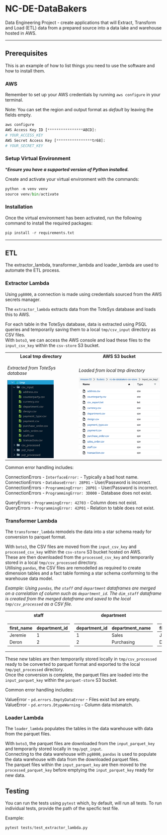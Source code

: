# **NC-DE-DataBakers**

Data Engineering Project - create applications that will Extract, Transform and Load (ETL) data from a prepared source into a data lake and warehouse hosted in AWS.

---

## **Prerequisites**

This is an example of how to list things you need to use the software and how to install them.

### AWS

Remember to set up your AWS credentials by running `aws configure` in your terminal.

Note: You can set the region and output format as _default_ by leaving the fields empty.
```python
aws configure
AWS Access Key ID [****************ABCD]:
# YOUR_ACCESS_KEY
AWS Secret Access Key [****************tr68]:
# YOUR_SECRET_KEY
```

### Setup Virtual Environment

*_**Ensure you have a supported version of Python installed.**_

Create and activate your virtual environment with the commands:

```python
python -m venv venv
source venv/bin/activate
```

### Installation

Once the virtual environment has been activated, run the following command to install the required packages:

```python
pip install -r requirements.txt
```

---

## **ETL**

The extractor_lambda, transformer_lambda and loader_lambda are used to automate the ETL process.

### Extractor Lambda

Using `pg8000`, a connection is made using credentials sourced from the AWS secrets manager.

The `extractor_lambda` extracts data from the ToteSys database and loads this to AWS. 

For each table in the ToteSys database, data is extracted using PSQL queries and temporarily saving them to a local `tmp/csv_input` directory as CSV files.  
With `boto3`, we can access the AWS console and load these files to the `input_csv_key` within the `csv-store` S3 bucket.

<table>
<tr><th>Local tmp directory</th><th>AWS S3 bucket</th></tr>
<tr><td>

_Extracted from ToteSys database_

<img src="readme_media/tmp.png" height="250">

</td><td>

_Loaded from local tmp directory_

<img src="readme_media/s3_csv_input.png" height="250">

</td></tr> </table>

Common error handling includes:

ConnectionErrors - `InterfaceError:` - Typically a bad host name.  
ConnectionErrors - `DatabaseError: 28P01` - User/Password is incorrect.  
ConnectionErrors - `ProgrammingError: 28P01` - User/Password is incorrect.  
ConnectionErrors - `ProgrammingError: 3D000` - Database does not exist.

QueryErrors - `ProgrammingError: 42703` - Column does not exist.  
QueryErrors - `ProgrammingError: 42P01` - Relation to table does not exist.

### Transformer Lambda

The `transformer_lambda` remodels the data into a star schema ready for conversion to parquet format.

With `boto3`, the CSV files are moved from the `input_csv_key` and `processed_csv_key` within the `csv-store` S3 bucket hosted on AWS.  
These are then downloaded from the `processed_csv_key` and temporarily stored in a local `tmp/csv_processed` directory.  
Utilising `pandas`, the CSV files are remodelled as required to create dimension tables and a fact table forming a star schema conforming to the warehouse data model.

_Example:
Using `pandas`, the `staff` and `department` dataframes are merged on a correlation of column such as `department_id`. The `dim_staff` dataframe is created from the merged dataframe and saved to the local `tmp/csv_processed` as a CSV file._
<table>
<tr><th>staff</th><th>department</th><th>dim_staff</th></tr>
<tr><td>

|first_name|department_id|
|--|--|
|Jeremie|1|
|Deron|2|

</td><td>

|department_id|department_name|
|--|--|
|1|Sales|
|2|Purchasing|

</td><td>

|first_name|department_name|
|--|--|
|Jeremie|Sales|
|Deron|Purchasing|

</td></tr> </table>

These new tables are then temporarily stored locally in `tmp/csv_processed` ready to be converted to parquet format and exported to the local `tmp/pqt_processed` directory.  
Once the conversion is complete, the parquet files are loaded into the `input_parquet_key` within the `parquet-store` S3 bucket.

Common error handling includes:

ValueError - `pd.errors.EmptyDataError` - Files exist but are empty.  
ValueError - `pd.errors.DtypeWarning` - Column data mismatch.

### Loader Lambda

The `loader_lambda` populates the tables in the data warehouse with data from the parquet files.

With `boto3`, the parquet files are downloaded from the `input_parquet_key` and temporarily stored locally in `tmp/pqt_input`.  
Connecting to the data warehouse with `pg8000`, `pandas` is used to populate the data warehouse with data from the downloaded parquet files.  
The parquet files within the `input_parquet_key` are then moved to the `processed_parquet_key` before emptying the `input_parquet_key` ready for new data.

## Testing

You can run the tests using `pytest` which, by default, will run all tests. To run individual tests, provide the path of the specfic test file.

Example:
```python
pytest tests/test_extractor_lambda.py
```

<!--
## csv_to_parquet.py


common error-handling include:
no data in CSV - pd.errors.EmptyDataError 
No files to convert - ValueError - 'ERROR: No CSV files to convert to parquet'
No bucket found - Value Error - "ERROR: No buckets found"
No bucket found - Value Error - "ERROR: Prefix not found in any bucket"

s3-pqt-processed-update-and-delete
No buckets have been created - Error raised: 'No buckets found'
The CSV store bucket has not been created - Error raised: 'Prefix not found in any bucket'
Terraform has not been deployed - Error: 'Terraform deployment unsuccessful'

## s3_processed_helper.py
Using boto3, we are able to access AWS directly. This enables us to upload the converted parquet files to the parquet input key, within the CSV store bucket, by implementing Python logic.

Ensuring the setup_success_csv_input.txt file exists, indicates the terraform has been deployed succesfully. The converted Parquet files saved (locally) can then be uploaded to the input key, within the Parquet store bucket.

After completion of uploading the Parquet files, a text file parquet_export_completed.txt, containing the most recent run number is created and uploaded to the input key, within the Parquet store bucket. The latest run number can be found in the run_number.txt file.

Thereafter, the CSVs from the csv bucket will be moved from input to processed and a log will be created and updated in the csv processed once the files are moved in.

Common error-handling includes:No buckets have been created - Error raised: 'No buckets found'
The CSV store bucket has not been created - Error raised: 'Prefix not found in any bucket'
The Parquet store bucket has not been created - Error raised: 'Prefix not found in any bucket'
Terraform has not been deployed - Error: 'Terraform deployment unsuccessful'

## s3_pqt_processed_helper.py
Using boto3, we are able to access AWS directly. After the star schema conversion and upload to the datastore has been completed, we will need to indicate which parquets have been processed. 

To show this, the Parquets from the parquet bucket will need to be moved from input to processed and a log will be created and updated in the parquet_processed text file once the files are moved in.

Common error-handling includes:
No buckets have been created - Error raised: 'No buckets found'
The CSV store bucket has not been created - Error raised: 'Prefix not found in any bucket'
The Parquet store bucket has not been created - Error raised: 'Prefix not found in any bucket'
Terraform has not been deployed - Error: 'Terraform deployment unsuccessful' -->
